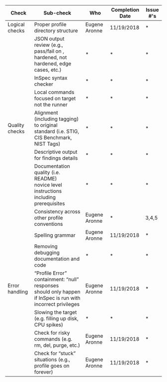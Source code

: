 | Check          | Sub-check                                                                         | Who | Completion Date | Issue #'s |
|----------------|-----------------------------------------------------------------------------------|-----|-----------------|-----------|
|Logical checks| Proper profile directory structure							|Eugene Aronne|11/19/2018|*|
||JSON output review (e.g., pass/fail on ,<br>hardened, not hardened, edge cases, etc.)|*|*|*|
||InSpec syntax checker|*|*|*|
||Local commands focused on target not the runner|*|*|*|
|Quality checks|Alignment (including tagging) to original<br> standard (i.e. STIG, CIS Benchmark, NIST Tags)|*|*|*|
||Descriptive output for findings details|*|*|*|
||Documentation quality (i.e. README)<br> novice level instructions including prerequisites|*|*|*|
||Consistency across other profile conventions |Eugene Aronne|*|3,4,5|
||Spelling grammar|Eugene Aronne|11/19/2018|*|
||Removing debugging documentation and code|*|*|*|
| Error handling |“Profile Error” containment: “null” responses <br>should only happen if InSpec is run with incorrect privileges|Eugene Aronne|11/19/2018|*|
||Slowing the target (e.g. filling up disk, CPU spikes)|*|*|*|
||Check for risky commands (e.g. rm, del, purge, etc.)|Eugene Aronne|11/19/2018|*|
||Check for “stuck” situations (e.g., profile goes on forever)|Eugene Aronne|11/19/2018|*|
